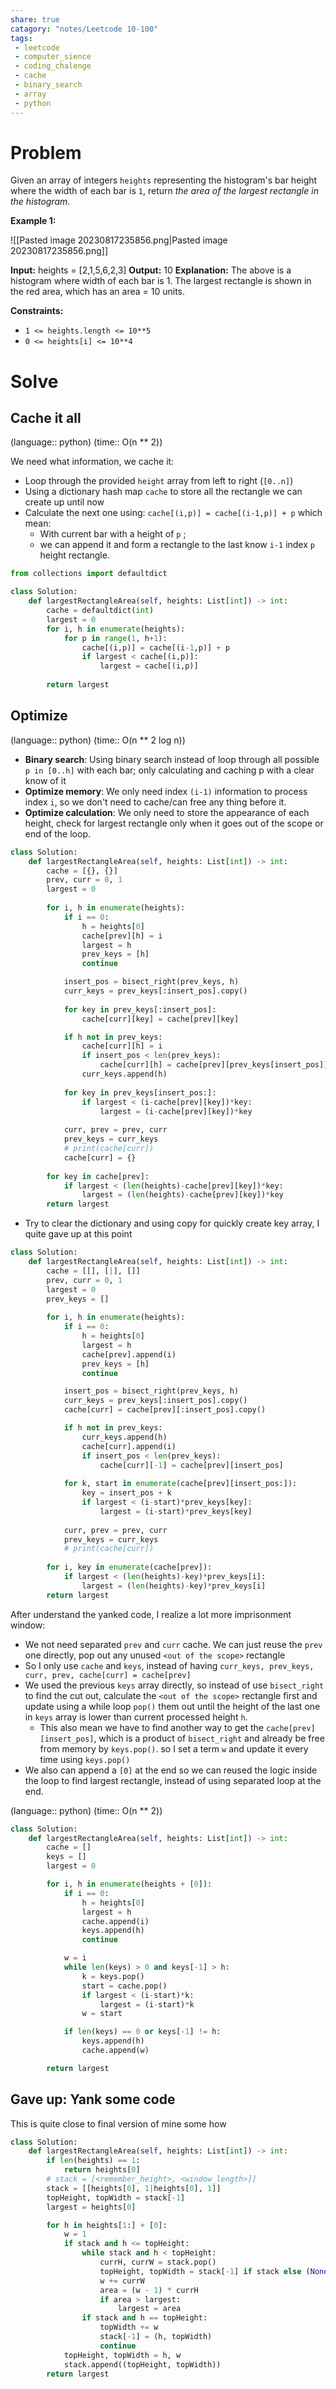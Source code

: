 ```yaml
---
share: true
catagory: "notes/Leetcode 10-100"
tags:
 - leetcode
 - computer_sience
 - coding_chalenge
 - cache
 - binary_search
 - array
 - python
---
```


# Problem

Given an array of integers `heights` representing the histogram's bar height where the width of each bar is `1`, return _the area of the largest rectangle in the histogram_.

**Example 1:**

![[Pasted image 20230817235856.png|Pasted image 20230817235856.png]]

**Input:** heights = [2,1,5,6,2,3]
**Output:** 10
**Explanation:** The above is a histogram where width of each bar is 1.
The largest rectangle is shown in the red area, which has an area = 10 units.

**Constraints:**

- `1 <= heights.length <= 10**5`
- `0 <= heights[i] <= 10**4`

# Solve

## Cache it all
(language:: python) (time:: O(n ** 2))

We need what information, we cache it:
- Loop through the provided `height` array from left to right (`[0..n]`)
- Using a dictionary hash map `cache` to store all the rectangle we can create up until now
- Calculate the next one using: `cache[(i,p)] = cache[(i-1,p)] + p` which mean:
    - With current bar with a height of `p` ;
    - we can append it and form a rectangle to the last know `i-1` index `p` height rectangle.

```python
from collections import defaultdict

class Solution:
    def largestRectangleArea(self, heights: List[int]) -> int:
        cache = defaultdict(int)
        largest = 0 
        for i, h in enumerate(heights):
            for p in range(1, h+1):
                cache[(i,p)] = cache[(i-1,p)] + p
                if largest < cache[(i,p)]:
                    largest = cache[(i,p)]
        
        return largest
```


## Optimize
(language:: python) (time:: O(n ** 2 log n))

- **Binary search**: Using binary search instead of loop through all possible `p in [0..h]` with each bar; only calculating and caching p with a clear know of it
- **Optimize memory**: We only need index `(i-1)` information to process index `i`, so we don't need to cache/can free any thing before it.
- **Optimize calculation**: We only need to store the appearance of each height, check for largest rectangle only when it goes out of the scope or end of the loop.

```python
class Solution:
    def largestRectangleArea(self, heights: List[int]) -> int:
        cache = [{}, {}]
        prev, curr = 0, 1
        largest = 0 
        
        for i, h in enumerate(heights):
            if i == 0:
                h = heights[0]
                cache[prev][h] = i
                largest = h
                prev_keys = [h]
                continue

            insert_pos = bisect_right(prev_keys, h)
            curr_keys = prev_keys[:insert_pos].copy()
            
            for key in prev_keys[:insert_pos]:
                cache[curr][key] = cache[prev][key]

            if h not in prev_keys:
                cache[curr][h] = i
                if insert_pos < len(prev_keys):
                    cache[curr][h] = cache[prev][prev_keys[insert_pos]]
                curr_keys.append(h)
                
            for key in prev_keys[insert_pos:]:
                if largest < (i-cache[prev][key])*key:
                    largest = (i-cache[prev][key])*key
                    
            curr, prev = prev, curr
            prev_keys = curr_keys
            # print(cache[curr])
            cache[curr] = {}
            
        for key in cache[prev]:
            if largest < (len(heights)-cache[prev][key])*key:
                largest = (len(heights)-cache[prev][key])*key
        return largest

```

- Try to clear the dictionary and using copy for quickly create key array, I quite gave up at this point

```python
class Solution:
    def largestRectangleArea(self, heights: List[int]) -> int:
        cache = [[], [|], []]
        prev, curr = 0, 1
        largest = 0 
        prev_keys = []
        
        for i, h in enumerate(heights):
            if i == 0:
                h = heights[0]
                largest = h
                cache[prev].append(i)
                prev_keys = [h]
                continue

            insert_pos = bisect_right(prev_keys, h)
            curr_keys = prev_keys[:insert_pos].copy()
            cache[curr] = cache[prev][:insert_pos].copy()

            if h not in prev_keys:
                curr_keys.append(h)
                cache[curr].append(i)
                if insert_pos < len(prev_keys):
                    cache[curr][-1] = cache[prev][insert_pos]
                
            for k, start in enumerate(cache[prev][insert_pos:]):
                key = insert_pos + k 
                if largest < (i-start)*prev_keys[key]:
                    largest = (i-start)*prev_keys[key]
                    
            curr, prev = prev, curr
            prev_keys = curr_keys
            # print(cache[curr])
            
        for i, key in enumerate(cache[prev]):
            if largest < (len(heights)-key)*prev_keys[i]:
                largest = (len(heights)-key)*prev_keys[i]
        return largest
```

After understand the yanked code, I realize a lot more imprisonment window:
- We not need separated `prev` and `curr` cache. We can just reuse the `prev` one directly, pop out any unused `<out of the scope>` rectangle
- So I only use `cache` and `keys`, instead of having `curr_keys, prev_keys, curr, prev, cache[curr] = cache[prev]`
- We used the previous `keys` array directly, so instead of use `bisect_right` to find the cut out, calculate the `<out of the scope>` rectangle first and update using a while loop `pop()` them out until the height of the last one in `keys` array is lower than current processed height `h`.
    - This also mean we have to find another way to get the `cache[prev][insert_pos]`, which is a product of `bisect_right` and already be free from memory by `keys.pop()`. so I set a term `w` and update it every time using `keys.pop()`
- We also can append a `[0]` at the end so we can reused the logic inside the loop to find largest rectangle, instead of using separated loop at the end.


(language:: python) (time:: O(n ** 2))

```python
class Solution:
    def largestRectangleArea(self, heights: List[int]) -> int:
        cache = []
        keys = []
        largest = 0

        for i, h in enumerate(heights + [0]):
            if i == 0:
                h = heights[0]
                largest = h
                cache.append(i)
                keys.append(h)
                continue

            w = i
            while len(keys) > 0 and keys[-1] > h:
                k = keys.pop()
                start = cache.pop()
                if largest < (i-start)*k:
                    largest = (i-start)*k
                w = start

            if len(keys) == 0 or keys[-1] != h:
                keys.append(h)
                cache.append(w)

        return largest
```

## Gave up: Yank some code

This is quite close to final version of mine some how
```python
class Solution:
    def largestRectangleArea(self, heights: List[int]) -> int:
        if len(heights) == 1:
            return heights[0]
        # stack = [<remember_height>, <window_length>]]
        stack = [[heights[0], 1|heights[0], 1]]
        topHeight, topWidth = stack[-1]
        largest = heights[0]

        for h in heights[1:] + [0]:
            w = 1
            if stack and h <= topHeight:
                while stack and h < topHeight:
                    currH, currW = stack.pop()
                    topHeight, topWidth = stack[-1] if stack else (None, None)
                    w += currW
                    area = (w - 1) * currH
                    if area > largest:
                        largest = area
                if stack and h == topHeight:
                    topWidth += w
                    stack[-1] = (h, topWidth)
                    continue
            topHeight, topWidth = h, w
            stack.append((topHeight, topWidth))
        return largest
```
